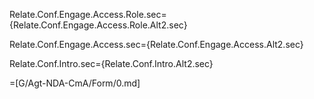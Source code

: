 Relate.Conf.Engage.Access.Role.sec={Relate.Conf.Engage.Access.Role.Alt2.sec}

Relate.Conf.Engage.Access.sec={Relate.Conf.Engage.Access.Alt2.sec}

Relate.Conf.Intro.sec={Relate.Conf.Intro.Alt2.sec}

=[G/Agt-NDA-CmA/Form/0.md]

